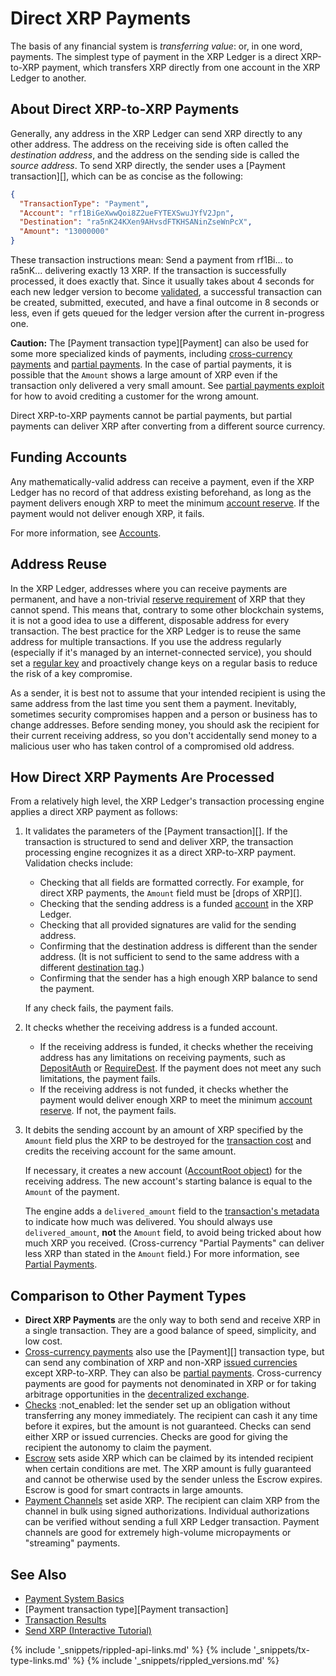 # Direct XRP Payments

The basis of any financial system is _transferring value_: or, in one word, payments. The simplest type of payment in the XRP Ledger is a direct XRP-to-XRP payment, which transfers XRP directly from one account in the XRP Ledger to another.

## About Direct XRP-to-XRP Payments

Generally, any address in the XRP Ledger can send XRP directly to any other address. The address on the receiving side is often called the _destination address_, and the address on the sending side is called the _source address_. To send XRP directly, the sender uses a [Payment transaction][], which can be as concise as the following:

```json
{
  "TransactionType": "Payment",
  "Account": "rf1BiGeXwwQoi8Z2ueFYTEXSwuJYfV2Jpn",
  "Destination": "ra5nK24KXen9AHvsdFTKHSANinZseWnPcX",
  "Amount": "13000000"
}
```

These transaction instructions mean: Send a payment from rf1Bi... to ra5nK... delivering exactly 13 XRP. If the transaction is successfully processed, it does exactly that. Since it usually takes about 4 seconds for each new ledger version to become [validated](consensus.html), a successful transaction can be created, submitted, executed, and have a final outcome in 8 seconds or less, even if gets queued for the ledger version after the current in-progress one.

**Caution:** The [Payment transaction type][Payment] can also be used for some more specialized kinds of payments, including [cross-currency payments](cross-currency-payments.html) and [partial payments](partial-payments.html). In the case of partial payments, it is possible that the `Amount` shows a large amount of XRP even if the transaction only delivered a very small amount. See [partial payments exploit](partial-payments.html#partial-payments-exploit) for how to avoid crediting a customer for the wrong amount.

Direct XRP-to-XRP payments cannot be partial payments, but partial payments can deliver XRP after converting from a different source currency.


## Funding Accounts

Any mathematically-valid address can receive a payment, even if the XRP Ledger has no record of that address existing beforehand, as long as the payment delivers enough XRP to meet the minimum [account reserve](reserves.html). If the payment would not deliver enough XRP, it fails.

For more information, see [Accounts](accounts.html#creating-accounts).


## Address Reuse

In the XRP Ledger, addresses where you can receive payments are permanent, and have a non-trivial [reserve requirement](reserves.html) of XRP that they cannot spend. This means that, contrary to some other blockchain systems, it is not a good idea to use a different, disposable address for every transaction. The best practice for the XRP Ledger is to reuse the same address for multiple transactions. If you use the address regularly (especially if it's managed by an internet-connected service), you should set a [regular key](cryptographic-keys.html) and proactively change keys on a regular basis to reduce the risk of a key compromise.

As a sender, it is best not to assume that your intended recipient is using the same address from the last time you sent them a payment. Inevitably, sometimes security compromises happen and a person or business has to change addresses. Before sending money, you should ask the recipient for their current receiving address, so you don't accidentally send money to a malicious user who has taken control of a compromised old address.


## How Direct XRP Payments Are Processed

From a relatively high level, the XRP Ledger's transaction processing engine applies a direct XRP payment as follows:

1. It validates the parameters of the [Payment transaction][]. If the transaction is structured to send and deliver XRP, the transaction processing engine recognizes it as a direct XRP-to-XRP payment. Validation checks include:

    - Checking that all fields are formatted correctly. For example, for direct XRP payments, the `Amount` field must be [drops of XRP][].
    - Checking that the sending address is a funded [account](accounts.html) in the XRP Ledger.
    - Checking that all provided signatures are valid for the sending address.
    - Confirming that the destination address is different than the sender address. (It is not sufficient to send to the same address with a different [destination tag](source-and-destination-tags.html).)
    - Confirming that the sender has a high enough XRP balance to send the payment.

    If any check fails, the payment fails.

2. It checks whether the receiving address is a funded account.

    - If the receiving address is funded, it checks whether the receiving address has any limitations on receiving payments, such as [DepositAuth](depositauth.html) or [RequireDest](source-and-destination-tags.html#requiring-tags). If the payment does not meet any such limitations, the payment fails.
    - If the receiving address is not funded, it checks whether the payment would deliver enough XRP to meet the minimum [account reserve](reserves.html). If not, the payment fails.

3. It debits the sending account by an amount of XRP specified by the `Amount` field plus the XRP to be destroyed for the [transaction cost](transaction-cost.html) and credits the receiving account for the same amount.

    If necessary, it creates a new account ([AccountRoot object](accountroot.html)) for the receiving address. The new account's starting balance is equal to the `Amount` of the payment.

    The engine adds a `delivered_amount` field to the [transaction's metadata](transaction-metadata.html) to indicate how much was delivered. You should always use `delivered_amount`, **not** the `Amount` field, to avoid being tricked about how much XRP you received. (Cross-currency "Partial Payments" can deliver less XRP than stated in the `Amount` field.) For more information, see [Partial Payments](partial-payment.html#partial-payments-exploit).


## Comparison to Other Payment Types

- **Direct XRP Payments** are the only way to both send and receive XRP in a single transaction. They are a good balance of speed, simplicity, and low cost.
- [Cross-currency payments](cross-currency-payments.html) also use the [Payment][] transaction type, but can send any combination of XRP and non-XRP [issued currencies](issued-currencies.html) except XRP-to-XRP. They can also be [partial payments](partial-payments.html). Cross-currency payments are good for payments not denominated in XRP or for taking arbitrage opportunities in the [decentralized exchange](decentralized-exchange.html).
- [Checks](checks.html) :not_enabled: let the sender set up an obligation without transferring any money immediately. The recipient can cash it any time before it expires, but the amount is not guaranteed. Checks can send either XRP or issued currencies. Checks are good for giving the recipient the autonomy to claim the payment.
- [Escrow](escrow.html) sets aside XRP which can be claimed by its intended recipient when certain conditions are met. The XRP amount is fully guaranteed and cannot be otherwise used by the sender unless the Escrow expires. Escrow is good for smart contracts in large amounts.
- [Payment Channels](payment-channels.html) set aside XRP. The recipient can claim XRP from the channel in bulk using signed authorizations. Individual authorizations can be verified without sending a full XRP Ledger transaction. Payment channels are good for extremely high-volume micropayments or "streaming" payments.


## See Also

- [Payment System Basics](payment-system-basics.html)
- [Payment transaction type][Payment transaction]
- [Transaction Results](transaction-results.html)
- [Send XRP (Interactive Tutorial)](send-xrp.html)


<!--{# common link defs #}-->
{% include '_snippets/rippled-api-links.md' %}
{% include '_snippets/tx-type-links.md' %}
{% include '_snippets/rippled_versions.md' %}
